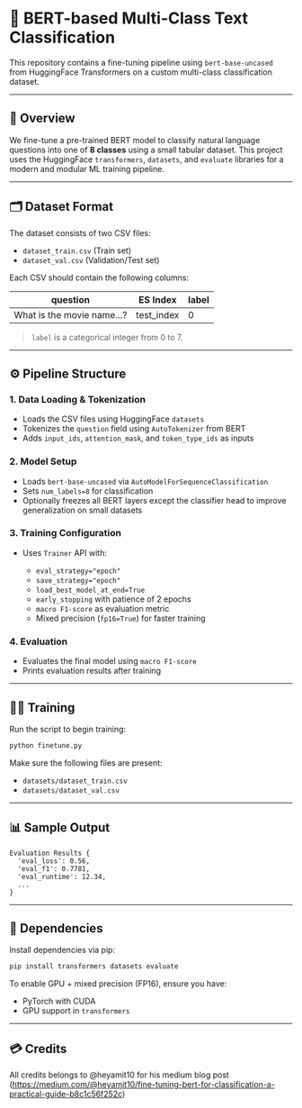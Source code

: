 # 🧠 BERT-based Multi-Class Text Classification

This repository contains a fine-tuning pipeline using `bert-base-uncased` from HuggingFace Transformers on a custom multi-class classification dataset.

---

## 📌 Overview

We fine-tune a pre-trained BERT model to classify natural language questions into one of **8 classes** using a small tabular dataset. This project uses the HuggingFace `transformers`, `datasets`, and `evaluate` libraries for a modern and modular ML training pipeline.

---

## 🗂 Dataset Format

The dataset consists of two CSV files:

* `dataset_train.csv` (Train set)
* `dataset_val.csv` (Validation/Test set)

Each CSV should contain the following columns:

| question                   | ES Index    | label |
|----------------------------|-------------| ----- |
| What is the movie name...? | test\_index | 0     |

> `label` is a categorical integer from 0 to 7.

---

## ⚙️ Pipeline Structure

### 1. **Data Loading & Tokenization**

* Loads the CSV files using HuggingFace `datasets`
* Tokenizes the `question` field using `AutoTokenizer` from BERT
* Adds `input_ids`, `attention_mask`, and `token_type_ids` as inputs

### 2. **Model Setup**

* Loads `bert-base-uncased` via `AutoModelForSequenceClassification`
* Sets `num_labels=8` for classification
* Optionally freezes all BERT layers except the classifier head to improve generalization on small datasets

### 3. **Training Configuration**

* Uses `Trainer` API with:

  * `eval_strategy="epoch"`
  * `save_strategy="epoch"`
  * `load_best_model_at_end=True`
  * `early_stopping` with patience of 2 epochs
  * `macro F1-score` as evaluation metric
  * Mixed precision (`fp16=True`) for faster training

### 4. **Evaluation**

* Evaluates the final model using `macro F1-score`
* Prints evaluation results after training

---

## 🏋️‍♂️ Training

Run the script to begin training:

```bash
python finetune.py
```

Make sure the following files are present:

* `datasets/dataset_train.csv`
* `datasets/dataset_val.csv`

---

## 📊 Sample Output

```
Evaluation Results {
  'eval_loss': 0.56,
  'eval_f1': 0.7781,
  'eval_runtime': 12.34,
  ...
}
```

---

## 📌 Dependencies

Install dependencies via pip:

```bash
pip install transformers datasets evaluate
```

To enable GPU + mixed precision (FP16), ensure you have:

* PyTorch with CUDA
* GPU support in `transformers`

---

## 💳 Credits

All credits belongs to @heyamit10 for his medium blog post (https://medium.com/@heyamit10/fine-tuning-bert-for-classification-a-practical-guide-b8c1c56f252c)